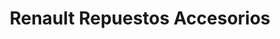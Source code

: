 ---
title: "Renault Repuestos Accesorios"
url: /quito/renault-repuestos-accesorios/
shop: Autoteile
---
